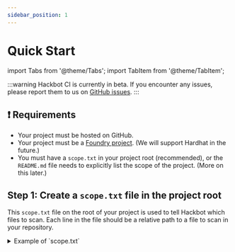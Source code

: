 ```yaml
---
sidebar_position: 1
---
```


# Quick Start

import Tabs from '@theme/Tabs';
import TabItem from '@theme/TabItem';

:::warning
Hackbot CI is currently in beta. If you encounter any issues, please report them to us on [GitHub issues](https://github.com/GatlingX/hackbot_ci/issues).
:::

## ❗️ Requirements

- Your project must be hosted on GitHub.
- Your project must be a [Foundry project](https://book.getfoundry.sh/). (We will support Hardhat in the future.)
- You must have a `scope.txt` in your project root (recommended), or the `README.md` file needs to explicitly list the scope of the project. (More on this later.)

## Step 1: Create a `scope.txt` file in the project root

This `scope.txt` file on the root of your project is used to tell Hackbot which files to scan. Each line in the file should be a relative path to a file to scan in your repository.


<details>
<summary>Example of `scope.txt`</summary>

<Tabs>
  <TabItem value="scope_txt" label="Image">

![Scope File Example](scope_txt.png)

  </TabItem>
  <TabItem value="file_structure" label="Text">
```txt title="scope.txt"
./contracts/src/ccip/FeeQuoter.sol
./contracts/src/ccip/MultiAggregateRateLimiter.sol
./contracts/src/ccip/NonceManager.sol

...

./contracts/src/ccip/rmn/RMNHome.sol
./contracts/src/ccip/rmn/RMNRemote.sol
```

  </TabItem>
</Tabs>

For a file structure like this:

```
contracts/ 📁
├── src/ 📁
│   ├── ccip/ 📁
│   │   ├── 📄 FeeQuoter.sol
│   │   ├── 📄 MultiAggregateRateLimiter.sol
│   │   ├── 📄 NonceManager.sol
│   │   ...
│   ├── rmn/ 📁
│   │   ├── 📄 RMNHome.sol
│   │   ├── 📄 RMNRemote.sol
│   ...
📄 foundry.toml
📄 scope.txt
📄 README.md
```

</details>

## Step 2: Get an API key

Go to https://hackbot.org/dashboard/api-keys and click on "Create new secret Key". The website will generate an API key and the one-command installation link. 


<Tabs>
  <TabItem value="website" label="Quick Install">

![API Key Quickstart](../static/img/docs/quick_start/quick_start.png)

The website will generate an API key and the one-command installation link. You can see the install script [here](https://github.com/GatlingX/hackbot_ci/blob/main/install.sh).



```bash title="bash"
curl -L hackbotci.gatlingx.com | bash -s -- "<api_key>"
```

The `<api_key>` will be auto-generated by the website. You need to commit the changes to your repository after the installation.


:::warning
Make sure to commit the changes tour repository after the installation.
:::



</TabItem>

<TabItem value="manual" label="Manual">

![API Key Manual Start](../static/img/docs/quick_start/manual_start.png)

The website will generate an API key and the one-command installation link. You can see the install script [here](https://github.com/GatlingX/hackbot_ci/blob/main/install.sh).



</TabItem>
</Tabs>


## Step 3: Run the workflow from GitHub

### Option 1: Use the website-automated installation
(TODO: Add instruction for automated install)

### Option 2: Manually add the workflow to your repository

In your github repository, add the following to your `.github/workflows/hackbot.yml` file. Make sure to:
- replace the `{{ secrets.YOUR_API_KEY }}` with your API key.
```yaml title=".github/workflows/hackbot.yml"
name: Hackbot Scan Workflow

on:
  workflow_dispatch:

jobs:
  hackbot-scan:
    runs-on: ubuntu-latest
    permissions:
      contents: read
      issues: write
    steps:
      - name: Checkout repository
        uses: actions/checkout@v4

      - name: Run Hackbot Scan
        uses: GatlingX/hackbot_ci@latest
        with:
          api_key: "{{ secrets.YOUR_API_KEY }}"
          output: "results.json"
          artifact: true
          generate_issues: false
        id: hackbot-action

      - name: Print output
        run: |
          echo "Hack result: ${{ steps.hackbot-action.outputs.results }}"

```


